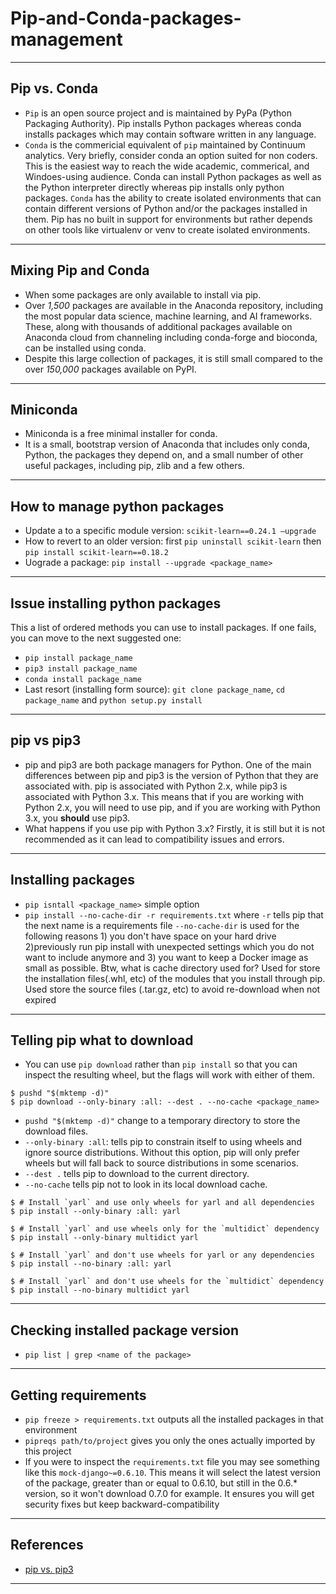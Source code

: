 # Pip-and-Conda-packages-management
***

## Pip vs. Conda
- `Pip` is an open source project and is maintained by PyPa (Python Packaging Authority). Pip installs Python packages whereas conda installs packages which may contain software written in any language. 
- `Conda` is the commericial equivalent of `pip` maintained by Continuum analytics. Very briefly, consider conda an option suited for non coders. This is the easiest way to reach the wide academic, commerical, and Windoes-using audience. Conda can install Python packages as well as the Python interpreter directly whereas pip installs only python packages. `Conda` has the ability to create isolated environments that can contain different versions of Python and/or the packages installed in them. Pip has no built in support for environments but rather depends on other tools like virtualenv or venv to create isolated environments. 
***

## Mixing Pip and Conda
- When some packages are only available to install via pip. 
- Over *1,500* packages are available in the Anaconda repository, including the most popular data science, machine learning, and AI frameworks. These, along with thousands of additional packages available on Anaconda cloud from channeling including conda-forge and bioconda, can be installed using conda. 
- Despite this large collection of packages, it is still small compared to the over *150,000* packages available on PyPI.
***

## Miniconda
- Miniconda is a free minimal installer for conda. 
- It is a small, bootstrap version of Anaconda that includes only conda, Python, the packages they depend on, and a small number of other useful packages, including pip, zlib and a few others. 
***

## How to manage python packages
- Update a to a specific module version: `scikit-learn==0.24.1 –upgrade`
- How to revert to an older version: first `pip uninstall scikit-learn` then `pip install scikit-learn==0.18.2`
- Uograde a package: `pip install --upgrade <package_name>`
***

## Issue installing python packages
This a list of ordered methods you can use to install packages. If one fails, you can move to the next suggested one:
- `pip install package_name`
- `pip3 install package_name`
- `conda install package_name`
- Last resort (installing form source): `git clone package_name`, `cd package_name` and `python setup.py install`
***

## pip vs pip3
- pip and pip3 are both package managers for Python.
One of the main differences between pip and pip3 is the version of Python that they are associated with. pip is associated with Python 2.x, while pip3 is associated with Python 3.x. This means that if you are working with Python 2.x, you will need to use pip, and if you are working with Python 3.x, you **should** use pip3.
- What happens if you use pip with Python 3.x? Firstly, it is still but it is not recommended as it can lead to compatibility issues and errors.
***

## Installing packages
- `pip isntall <package_name>` simple option
- `pip install --no-cache-dir -r requirements.txt` where `-r` tells pip that the next name is a requirements file `--no-cache-dir` is used for the following reasons 1) you don't have space on your hard drive 2)previously run pip install with unexpected settings which you do not want to include anymore
 and 3) you want to keep a Docker image as small as possible. Btw, what is cache directory used for? Used for store the installation files(.whl, etc) of the modules that you install through pip.  Used store the source files (.tar.gz, etc) to avoid re-download when not expired
***

## Telling pip what to download
-  You can use `pip download` rather than `pip install` so that you can inspect the resulting wheel, but the flags will work with either of them.
```shell
$ pushd "$(mktemp -d)"
$ pip download --only-binary :all: --dest . --no-cache <package_name>
```
- `pushd "$(mktemp -d)"` change to a temporary directory to store the download files.
- `--only-binary :all`: tells pip to constrain itself to using wheels and ignore source distributions. Without this option, pip will only prefer wheels but will fall back to source distributions in some scenarios.
- `--dest .` tells pip to download to the current directory.
- `--no-cache` tells pip not to look in its local download cache.

```shell
$ # Install `yarl` and use only wheels for yarl and all dependencies
$ pip install --only-binary :all: yarl

$ # Install `yarl` and use wheels only for the `multidict` dependency
$ pip install --only-binary multidict yarl

$ # Install `yarl` and don't use wheels for yarl or any dependencies
$ pip install --no-binary :all: yarl

$ # Install `yarl` and don't use wheels for the `multidict` dependency
$ pip install --no-binary multidict yarl
```
***

## Checking installed package version
- `pip list | grep <name of the package>`
***

## Getting requirements
- `pip freeze > requirements.txt` outputs all the installed packages in that environment
- `pipreqs path/to/project` gives you only the ones actually imported by this project
- If you were to inspect the `requirements.txt` file you may see something like this `mock-django~=0.6.10`. This means it will select the latest version of the package, greater than or equal to 0.6.10, but still in the 0.6.* version, so it won't download 0.7.0 for example. It ensures you will get security fixes but keep backward-compatibility
***

## References
- [pip vs. pip3](https://www.binarystudy.com/2023/05/difference-between-pip-and-pip3.html)
***

